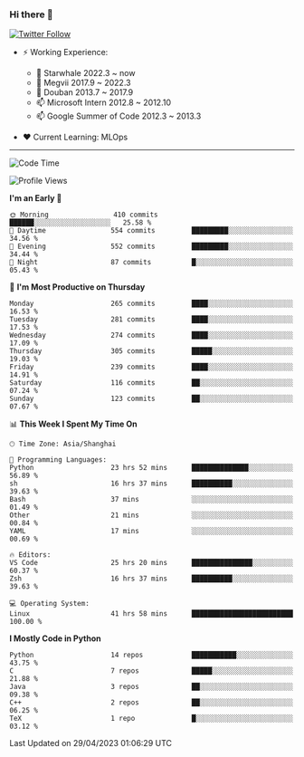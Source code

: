 ### Hi there 👋

[![Twitter Follow](https://img.shields.io/twitter/follow/tianweidut?style=social)](https://twitter.com/tianweidut)

- ⚡ Working Experience:
  - 🔭 Starwhale 2022.3 ~ now
  - 🌱 Megvii 2017.9 ~ 2022.3
  - 🌱 Douban 2013.7 ~ 2017.9
  - 📫 Microsoft Intern 2012.8 ~ 2012.10
  - 📫 Google Summer of Code 2012.3 ~ 2013.3

- ❤️ Current Learning: MLOps

---
<!--START_SECTION:waka-->
![Code Time](http://img.shields.io/badge/Code%20Time-3%2C993%20hrs%2046%20mins-blue)

![Profile Views](http://img.shields.io/badge/Profile%20Views-0-blue)

**I'm an Early 🐤** 

```text
🌞 Morning                410 commits         ██████░░░░░░░░░░░░░░░░░░░   25.58 % 
🌆 Daytime                554 commits         █████████░░░░░░░░░░░░░░░░   34.56 % 
🌃 Evening                552 commits         █████████░░░░░░░░░░░░░░░░   34.44 % 
🌙 Night                  87 commits          █░░░░░░░░░░░░░░░░░░░░░░░░   05.43 % 
```
📅 **I'm Most Productive on Thursday** 

```text
Monday                   265 commits         ████░░░░░░░░░░░░░░░░░░░░░   16.53 % 
Tuesday                  281 commits         ████░░░░░░░░░░░░░░░░░░░░░   17.53 % 
Wednesday                274 commits         ████░░░░░░░░░░░░░░░░░░░░░   17.09 % 
Thursday                 305 commits         █████░░░░░░░░░░░░░░░░░░░░   19.03 % 
Friday                   239 commits         ████░░░░░░░░░░░░░░░░░░░░░   14.91 % 
Saturday                 116 commits         ██░░░░░░░░░░░░░░░░░░░░░░░   07.24 % 
Sunday                   123 commits         ██░░░░░░░░░░░░░░░░░░░░░░░   07.67 % 
```


📊 **This Week I Spent My Time On** 

```text
🕑︎ Time Zone: Asia/Shanghai

💬 Programming Languages: 
Python                   23 hrs 52 mins      ██████████████░░░░░░░░░░░   56.89 % 
sh                       16 hrs 37 mins      ██████████░░░░░░░░░░░░░░░   39.63 % 
Bash                     37 mins             ░░░░░░░░░░░░░░░░░░░░░░░░░   01.49 % 
Other                    21 mins             ░░░░░░░░░░░░░░░░░░░░░░░░░   00.84 % 
YAML                     17 mins             ░░░░░░░░░░░░░░░░░░░░░░░░░   00.69 % 

🔥 Editors: 
VS Code                  25 hrs 20 mins      ███████████████░░░░░░░░░░   60.37 % 
Zsh                      16 hrs 37 mins      ██████████░░░░░░░░░░░░░░░   39.63 % 

💻 Operating System: 
Linux                    41 hrs 58 mins      █████████████████████████   100.00 % 
```

**I Mostly Code in Python** 

```text
Python                   14 repos            ███████████░░░░░░░░░░░░░░   43.75 % 
C                        7 repos             █████░░░░░░░░░░░░░░░░░░░░   21.88 % 
Java                     3 repos             ██░░░░░░░░░░░░░░░░░░░░░░░   09.38 % 
C++                      2 repos             ██░░░░░░░░░░░░░░░░░░░░░░░   06.25 % 
TeX                      1 repo              █░░░░░░░░░░░░░░░░░░░░░░░░   03.12 % 
```




 Last Updated on 29/04/2023 01:06:29 UTC
<!--END_SECTION:waka-->
